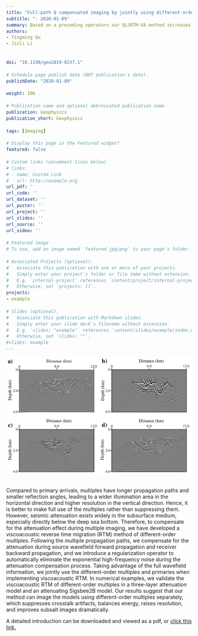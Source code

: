 ```yaml
---
title: "Full-path Q compensated imaging by jointly using different-order multiples and primaries"
subtitle: "- 2020-01-09"
summary: Based on a preceding operators our QLSRTM-VA method increases the imaging resolution, signal-to-noise ratio, and amplitude preservation in deep regions. Our method is capable of producing better images than viscoacoustic isotropic least-squares reverse time migration (LSRTM) and acoustic anisotropic LSRTM.
authors:
- Yingming Qu
- Jinli Li


doi: "10.1190/geo2019-0237.1"

# Schedule page publish date (NOT publication's date).
publishDate: "2020-01-09"

weight: 100 .

# Publication name and optional abbreviated publication name.
publication: Geophysics
publication_short: Geophysics 

tags: [Imaging]

# Display this page in the Featured widget?
featured: false

# Custom links (uncomment lines below)
# links:
# - name: Custom Link
#   url: http://example.org
url_pdf: ''
url_code: ''
url_dataset: ''
url_poster: ''
url_project: ''
url_slides: ''
url_source: ''
url_video: ''

# Featured image
# To use, add an image named `featured.jpg/png` to your page's folder. 

# Associated Projects (optional).
#   Associate this publication with one or more of your projects.
#   Simply enter your project's folder or file name without extension.
#   E.g. `internal-project` references `content/project/internal-project/index.md`.
#   Otherwise, set `projects: []`.
projects:
- example

# Slides (optional).
#   Associate this publication with Markdown slides.
#   Simply enter your slide deck's filename without extension.
#   E.g. `slides: "example"` references `content/slides/example/index.md`.
#   Otherwise, set `slides: ""`.
#slides: example
---
```


<div style="text-align: center;">
  <img src="./Full-path Q compensated imaging by jointly using different-order multiples and primaries.assets/image.png" alt="Image Alt Text" style="max-width: 100%; height: auto;">
</div>
<br />

Compared to primary arrivals, multiples have longer propagation paths and smaller reflection angles, leading to a wider illumination area in the horizontal direction and higher resolution in the vertical direction. Hence, it is better to make full use of the multiples rather than suppressing them. However, seismic attenuation exists widely in the subsurface medium, especially directly below the deep sea bottom. Therefore, to compensate for the attenuation effect during multiple imaging, we have developed a viscoacoustic reverse time migration (RTM) method of different-order multiples. Following the multiple propagation paths, we compensate for the attenuation during source wavefield forward propagation and receiver backward propagation, and we introduce a regularization operator to automatically eliminate the exponential high-frequency noise during the attenuation compensation process. Taking advantage of the full wavefield information, we jointly use the different-order multiples and primaries when implementing viscoacoustic RTM. In numerical examples, we validate the viscoacoustic RTM of different-order multiples in a three-layer attenuation model and an attenuating Sigsbee2B model. Our results suggest that our method can image the models using different-order multiples separately, which suppresses crosstalk artifacts, balances energy, raises resolution, and improves subsalt images dramatically.


A detailed introduction can be downloaded and viewed as a pdf, or [click this link.](https://pubs.geoscienceworld.org/geophysics/article-abstract/85/2/S71/580898/Viscoacoustic-reverse-time-migration-of-joint)